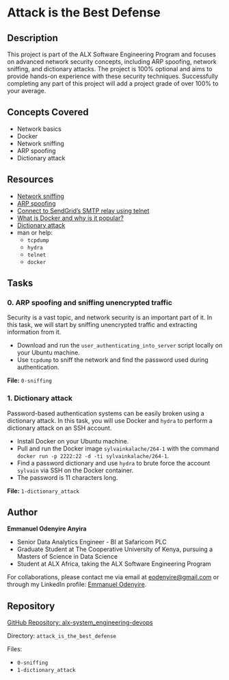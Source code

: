 # Attack is the Best Defense

## Description
This project is part of the ALX Software Engineering Program and focuses on advanced network security concepts, including ARP spoofing, network sniffing, and dictionary attacks. The project is 100% optional and aims to provide hands-on experience with these security techniques. Successfully completing any part of this project will add a project grade of over 100% to your average.

## Concepts Covered
- Network basics
- Docker
- Network sniffing
- ARP spoofing
- Dictionary attack

## Resources
- [Network sniffing](https://www.comparitech.com/net-admin/network-packet-sniffing/)
- [ARP spoofing](https://www.veracode.com/security/arp-spoofing)
- [Connect to SendGrid’s SMTP relay using telnet](https://sendgrid.com/docs/for-developers/sending-email/getting-started-smtp/)
- [What is Docker and why is it popular?](https://www.docker.com/resources/what-container)
- [Dictionary attack](https://www.imperva.com/learn/application-security/dictionary-attack/)
- man or help:
  - `tcpdump`
  - `hydra`
  - `telnet`
  - `docker`

## Tasks

### 0. ARP spoofing and sniffing unencrypted traffic
Security is a vast topic, and network security is an important part of it. In this task, we will start by sniffing unencrypted traffic and extracting information from it.

- Download and run the `user_authenticating_into_server` script locally on your Ubuntu machine.
- Use `tcpdump` to sniff the network and find the password used during authentication.

**File:** `0-sniffing`

### 1. Dictionary attack
Password-based authentication systems can be easily broken using a dictionary attack. In this task, you will use Docker and `hydra` to perform a dictionary attack on an SSH account.

- Install Docker on your Ubuntu machine.
- Pull and run the Docker image `sylvainkalache/264-1` with the command `docker run -p 2222:22 -d -ti sylvainkalache/264-1`.
- Find a password dictionary and use `hydra` to brute force the account `sylvain` via SSH on the Docker container.
- The password is 11 characters long.

**File:** `1-dictionary_attack`

## Author
**Emmanuel Odenyire Anyira**

- Senior Data Analytics Engineer - BI at Safaricom PLC
- Graduate Student at The Cooperative University of Kenya, pursuing a Masters of Science in Data Science
- Student at ALX Africa, taking the ALX Software Engineering Program

For collaborations, please contact me via email at eodenyire@gmail.com or through my LinkedIn profile: [Emmanuel Odenyire](https://www.linkedin.com/in/emmanuelodenyire/).

## Repository
[GitHub Repository: alx-system_engineering-devops](https://github.com/eodenyire/alx-system_engineering-devops)

Directory: `attack_is_the_best_defense`

Files:
- `0-sniffing`
- `1-dictionary_attack`
